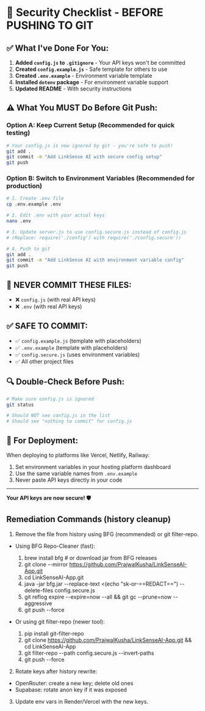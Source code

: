 # 🔐 Security Checklist - BEFORE PUSHING TO GIT

## ✅ What I've Done For You:

1. **Added `config.js` to `.gitignore`** - Your API keys won't be committed
2. **Created `config.example.js`** - Safe template for others to use
3. **Created `.env.example`** - Environment variable template
4. **Installed `dotenv` package** - For environment variable support
5. **Updated README** - With security instructions

## ⚠️ What You MUST Do Before Git Push:

### Option A: Keep Current Setup (Recommended for quick testing)
```bash
# Your config.js is now ignored by git - you're safe to push!
git add .
git commit -m "Add LinkSense AI with secure config setup"
git push
```

### Option B: Switch to Environment Variables (Recommended for production)
```bash
# 1. Create .env file
cp .env.example .env

# 2. Edit .env with your actual keys
nano .env

# 3. Update server.js to use config.secure.js instead of config.js
# (Replace: require('./config') with require('./config.secure'))

# 4. Push to git
git add .
git commit -m "Add LinkSense AI with environment variable config"
git push
```

## 🚨 NEVER COMMIT THESE FILES:
- ❌ `config.js` (with real API keys)
- ❌ `.env` (with real API keys)

## ✅ SAFE TO COMMIT:
- ✅ `config.example.js` (template with placeholders)
- ✅ `.env.example` (template with placeholders)
- ✅ `config.secure.js` (uses environment variables)
- ✅ All other project files

## 🔍 Double-Check Before Push:
```bash
# Make sure config.js is ignored
git status

# Should NOT see config.js in the list
# Should see "nothing to commit" for config.js
```

## 🚀 For Deployment:
When deploying to platforms like Vercel, Netlify, Railway:
1. Set environment variables in your hosting platform dashboard
2. Use the same variable names from `.env.example`
3. Never paste API keys directly in your code

---
**Your API keys are now secure! 🛡️**

## Remediation Commands (history cleanup)

1. Remove the file from history using BFG (recommended) or git filter-repo.

- Using BFG Repo-Cleaner (fast):
  1) brew install bfg  # or download jar from BFG releases
  2) git clone --mirror https://github.com/PrajwalKusha/LinkSenseAI-App.git
  3) cd LinkSenseAI-App.git
  4) java -jar bfg.jar --replace-text <(echo "sk-or-==REDACT==") --delete-files config.secure.js
  5) git reflog expire --expire=now --all && git gc --prune=now --aggressive
  6) git push --force

- Or using git filter-repo (newer tool):
  1) pip install git-filter-repo
  2) git clone https://github.com/PrajwalKusha/LinkSenseAI-App.git && cd LinkSenseAI-App
  3) git filter-repo --path config.secure.js --invert-paths
  4) git push --force

2. Rotate keys after history rewrite:
- OpenRouter: create a new key; delete old ones
- Supabase: rotate anon key if it was exposed

3. Update env vars in Render/Vercel with the new keys.
